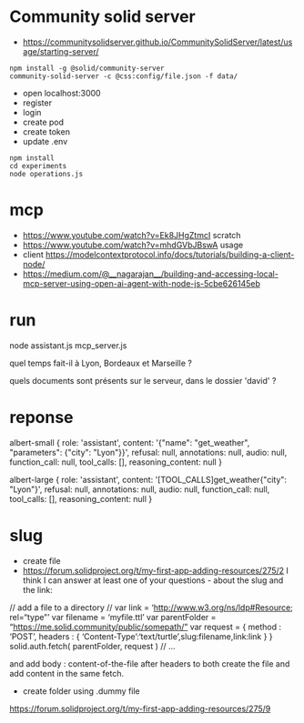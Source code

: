 # Community solid server
- https://communitysolidserver.github.io/CommunitySolidServer/latest/usage/starting-server/

```
npm install -g @solid/community-server
community-solid-server -c @css:config/file.json -f data/

```
- open localhost:3000
- register
- login
- create pod
- create token
- update .env

```
npm install
cd experiments
node operations.js
```

# mcp
- https://www.youtube.com/watch?v=Ek8JHgZtmcI scratch
- https://www.youtube.com/watch?v=mhdGVbJBswA usage
- client https://modelcontextprotocol.info/docs/tutorials/building-a-client-node/
- https://medium.com/@__nagarajan__/building-and-accessing-local-mcp-server-using-open-ai-agent-with-node-js-5cbe626145eb


# run

node assistant.js mcp_server.js

quel temps fait-il à Lyon, Bordeaux et Marseille ?

quels documents sont présents sur le serveur, dans le dossier 'david' ?

# reponse 
albert-small
{
  role: 'assistant',
  content: '{"name": "get_weather", "parameters": {"city": "Lyon"}}',
  refusal: null,
  annotations: null,
  audio: null,
  function_call: null,
  tool_calls: [],
  reasoning_content: null
}

albert-large
{
  role: 'assistant',
  content: '[TOOL_CALLS]get_weather{"city": "Lyon"}',
  refusal: null,
  annotations: null,
  audio: null,
  function_call: null,
  tool_calls: [],
  reasoning_content: null
}


# slug
- create file
- https://forum.solidproject.org/t/my-first-app-adding-resources/275/2
I think I can answer at least one of your questions - about the slug and the link:

// add a file to a directory
//
var link = ‘http://www.w3.org/ns/ldp#Resource; rel=“type”’
var filename = ‘myfile.ttl’
var parentFolder = “https://me.solid.community/public/somepath/”
var request = {
method : ‘POST’,
headers : { ‘Content-Type’:‘text/turtle’,slug:filename,link:link }
}
solid.auth.fetch( parentFolder, request ) // …

and add body : content-of-the-file after headers to both create the file and add content in the same fetch.

- create folder using .dummy file

https://forum.solidproject.org/t/my-first-app-adding-resources/275/9